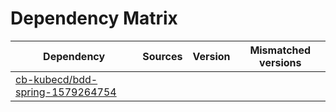 # Dependency Matrix

Dependency | Sources | Version | Mismatched versions
---------- | ------- | ------- | -------------------
[cb-kubecd/bdd-spring-1579264754](https://github.com/cb-kubecd/bdd-spring-1579264754.git) |  | []() | 
